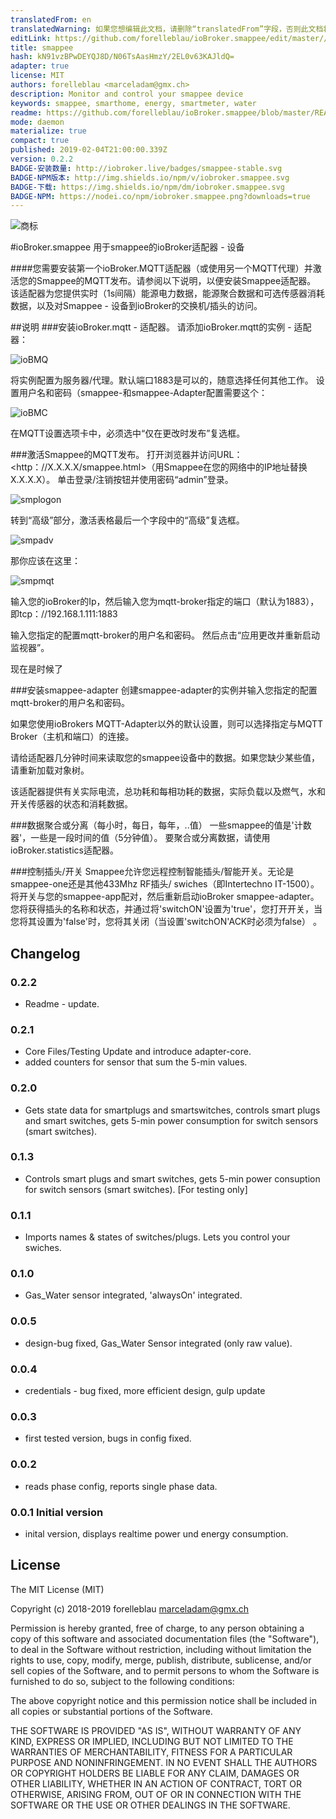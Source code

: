 ```yaml
---
translatedFrom: en
translatedWarning: 如果您想编辑此文档，请删除“translatedFrom”字段，否则此文档将再次自动翻译
editLink: https://github.com/forelleblau/ioBroker.smappee/edit/master//README.md
title: smappee
hash: kN91vzBPwDEYQJ8D/N06TsAasHmzY/2EL0v63KAJldQ=
adapter: true
license: MIT
authors: forelleblau <marceladam@gmx.ch>
description: Monitor and control your smappee device
keywords: smappee, smarthome, energy, smartmeter, water
readme: https://github.com/forelleblau/ioBroker.smappee/blob/master/README.md
mode: daemon
materialize: true
compact: true
published: 2019-02-04T21:00:00.339Z
version: 0.2.2
BADGE-安装数量: http://iobroker.live/badges/smappee-stable.svg
BADGE-NPM版本: http://img.shields.io/npm/v/iobroker.smappee.svg
BADGE-下载: https://img.shields.io/npm/dm/iobroker.smappee.svg
BADGE-NPM: https://nodei.co/npm/iobroker.smappee.png?downloads=true
---
```

![商标](zh-cn/adapterref/iobroker.smappee/../../../en/adapterref/iobroker.smappee/admin/smappee.png)


#ioBroker.smappee
用于smappee的ioBroker适配器 - 设备

####您需要安装第一个ioBroker.MQTT适配器（或使用另一个MQTT代理）并激活您的Smappee的MQTT发布。请参阅以下说明，以便安装Smappee适配器。
该适配器为您提供实时（1s间隔）能源电力数据，能源聚合数据和可选传感器消耗数据，以及对Smappee  - 设备到ioBroker的交换机/插头的访问。

##说明
###安装ioBroker.mqtt  - 适配器。
请添加ioBroker.mqtt的实例 - 适配器：

![ioBMQ](https://github.com/forelleblau/ioBroker.smappee/blob/master/admin/ioBrokerMQTTBroker.PNG)

将实例配置为服务器/代理。默认端口1883是可以的，随意选择任何其他工作。
设置用户名和密码（smappee-和smappee-Adapter配置需要这个：

![ioBMC](https://github.com/forelleblau/ioBroker.smappee/blob/master/admin/ioBrokerMQTTConfig.PNG)

在MQTT设置选项卡中，必须选中“仅在更改时发布”复选框。

###激活Smappee的MQTT发布。
打开浏览器并访问URL：<http：//X.X.X.X/smappee.html>（用Smappee在您的网络中的IP地址替换X.X.X.X）。
单击登录/注销按钮并使用密码“admin”登录。

![smplogon](https://github.com/forelleblau/ioBroker.smappee/blob/master/admin/smplogon.png)

转到“高级”部分，激活表格最后一个字段中的“高级”复选框。

![smpadv](https://github.com/forelleblau/ioBroker.smappee/blob/master/admin/smpadv.jpeg)

那你应该在这里：

![smpmqt](https://github.com/forelleblau/ioBroker.smappee/blob/master/admin/smpmqt.png)

输入您的ioBroker的Ip，然后输入您为mqtt-broker指定的端口（默认为1883），即tcp：//192.168.1.111:1883

输入您指定的配置mqtt-broker的用户名和密码。
然后点击“应用更改并重新启动监视器”。

现在是时候了

###安装smappee-adapter
创建smappee-adapter的实例并输入您指定的配置mqtt-broker的用户名和密码。

如果您使用ioBrokers MQTT-Adapter以外的默认设置，则可以选择指定与MQTT Broker（主机和端口）的连接。

请给适配器几分钟时间来读取您的smappee设备中的数据。如果您缺少某些值，请重新加载对象树。

该适配器提供有关实际电流，总功耗和每相功耗的数据，实际负载以及燃气，水和开关传感器的状态和消耗数据。

###数据聚合或分离（每小时，每日，每年，..值）
一些smappee的值是'计数器'，一些是一段时间的值（5分钟值）。
要聚合或分离数据，请使用ioBroker.statistics适配器。

###控制插头/开关
Smappee允许您远程控制智能插头/智能开关。无论是smappee-one还是其他433Mhz RF插头/ swiches（即Intertechno IT-1500）。将开关与您的smappee-app配对，然后重新启动ioBroker smappee-adapter。您将获得插头的名称和状态，并通过将'switchON'设置为'true'，您打开开关，当您将其设置为'false'时，您将其关闭（当设置'switchON'ACK时必须为false） 。

## Changelog

### 0.2.2

-   Readme - update.

### 0.2.1

-   Core Files/Testing Update and introduce adapter-core.
-   added counters for sensor that sum the 5-min values.

### 0.2.0

-   Gets state data for smartplugs and smartswitches, controls smart plugs and smart switches, gets 5-min power consumption for switch sensors (smart switches).

### 0.1.3

-   Controls smart plugs and smart switches, gets 5-min power consuption for switch sensors (smart switches). [For testing only]

### 0.1.1

-   Imports names & states of switches/plugs. Lets you control your swiches.

### 0.1.0

-   Gas_Water sensor integrated, 'alwaysOn' integrated.

### 0.0.5

-   design-bug fixed, Gas_Water Sensor integrated (only raw value).

### 0.0.4

-   credentials - bug fixed, more efficient design, gulp update

### 0.0.3

-   first tested version, bugs in config fixed.

### 0.0.2

-   reads phase config, reports single phase data.

### 0.0.1 Initial version

-   inital version, displays realtime power und energy consumption.

## License

The MIT License (MIT)

Copyright (c) 2018-2019 forelleblau marceladam@gmx.ch

Permission is hereby granted, free of charge, to any person obtaining a copy
of this software and associated documentation files (the "Software"), to deal
in the Software without restriction, including without limitation the rights
to use, copy, modify, merge, publish, distribute, sublicense, and/or sell
copies of the Software, and to permit persons to whom the Software is
furnished to do so, subject to the following conditions:

The above copyright notice and this permission notice shall be included in
all copies or substantial portions of the Software.

THE SOFTWARE IS PROVIDED "AS IS", WITHOUT WARRANTY OF ANY KIND, EXPRESS OR
IMPLIED, INCLUDING BUT NOT LIMITED TO THE WARRANTIES OF MERCHANTABILITY,
FITNESS FOR A PARTICULAR PURPOSE AND NONINFRINGEMENT. IN NO EVENT SHALL THE
AUTHORS OR COPYRIGHT HOLDERS BE LIABLE FOR ANY CLAIM, DAMAGES OR OTHER
LIABILITY, WHETHER IN AN ACTION OF CONTRACT, TORT OR OTHERWISE, ARISING FROM,
OUT OF OR IN CONNECTION WITH THE SOFTWARE OR THE USE OR OTHER DEALINGS IN
THE SOFTWARE.